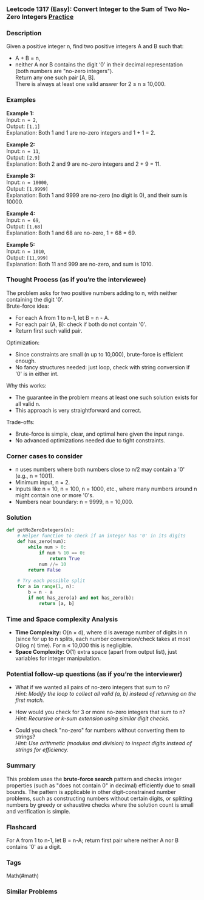 ### Leetcode 1317 (Easy): Convert Integer to the Sum of Two No-Zero Integers [Practice](https://leetcode.com/problems/convert-integer-to-the-sum-of-two-no-zero-integers)

### Description  
Given a positive integer n, find two positive integers A and B such that:
- A + B = n,
- neither A nor B contains the digit ‘0’ in their decimal representation  
(both numbers are "no-zero integers").  
Return any one such pair [A, B].  
There is always at least one valid answer for 2 ≤ n ≤ 10,000.

### Examples  

**Example 1:**  
Input: `n = 2`,  
Output: `[1,1]`  
Explanation: Both 1 and 1 are no-zero integers and 1 + 1 = 2.

**Example 2:**  
Input: `n = 11`,  
Output: `[2,9]`  
Explanation: Both 2 and 9 are no-zero integers and 2 + 9 = 11.

**Example 3:**  
Input: `n = 10000`,  
Output: `[1,9999]`  
Explanation: Both 1 and 9999 are no-zero (no digit is 0), and their sum is 10000.

**Example 4:**  
Input: `n = 69`,  
Output: `[1,68]`  
Explanation: Both 1 and 68 are no-zero, 1 + 68 = 69.

**Example 5:**  
Input: `n = 1010`,  
Output: `[11,999]`  
Explanation: Both 11 and 999 are no-zero, and sum is 1010.

### Thought Process (as if you’re the interviewee)  
The problem asks for two positive numbers adding to n, with neither containing the digit '0'.  
Brute-force idea:  
- For each A from 1 to n-1, let B = n - A.
- For each pair (A, B): check if both do not contain '0'.
- Return first such valid pair.

Optimization:  
- Since constraints are small (n up to 10,000), brute-force is efficient enough.
- No fancy structures needed: just loop, check with string conversion if '0' is in either int.

Why this works:  
- The guarantee in the problem means at least one such solution exists for all valid n.
- This approach is very straightforward and correct.

Trade-offs:  
- Brute-force is simple, clear, and optimal here given the input range.
- No advanced optimizations needed due to tight constraints.

### Corner cases to consider  
- n uses numbers where both numbers close to n/2 may contain a '0' (e.g., n = 1001).
- Minimum input, n = 2.
- Inputs like n = 10, n = 100, n = 1000, etc., where many numbers around n might contain one or more '0's.  
- Numbers near boundary: n = 9999, n = 10,000.

### Solution

```python
def getNoZeroIntegers(n):
    # Helper function to check if an integer has '0' in its digits
    def has_zero(num):
        while num > 0:
            if num % 10 == 0:
                return True
            num //= 10
        return False

    # Try each possible split
    for a in range(1, n):
        b = n - a
        if not has_zero(a) and not has_zero(b):
            return [a, b]
```

### Time and Space complexity Analysis  

- **Time Complexity:** O(n × d), where d is average number of digits in n (since for up to n splits, each number conversion/check takes at most O(log n) time). For n ≤ 10,000 this is negligible.
- **Space Complexity:** O(1) extra space (apart from output list), just variables for integer manipulation.

### Potential follow-up questions (as if you’re the interviewer)  

- What if we wanted all pairs of no-zero integers that sum to n?  
  *Hint: Modify the loop to collect all valid (a, b) instead of returning on the first match.*

- How would you check for 3 or more no-zero integers that sum to n?  
  *Hint: Recursive or k-sum extension using similar digit checks.*

- Could you check "no-zero" for numbers without converting them to strings?  
  *Hint: Use arithmetic (modulus and division) to inspect digits instead of strings for efficiency.*

### Summary  
This problem uses the **brute-force search** pattern and checks integer properties (such as "does not contain 0" in decimal) efficiently due to small bounds. The pattern is applicable in other digit-constrained number problems, such as constructing numbers without certain digits, or splitting numbers by greedy or exhaustive checks where the solution count is small and verification is simple.


### Flashcard
For A from 1 to n-1, let B = n-A; return first pair where neither A nor B contains '0' as a digit.

### Tags
Math(#math)

### Similar Problems
